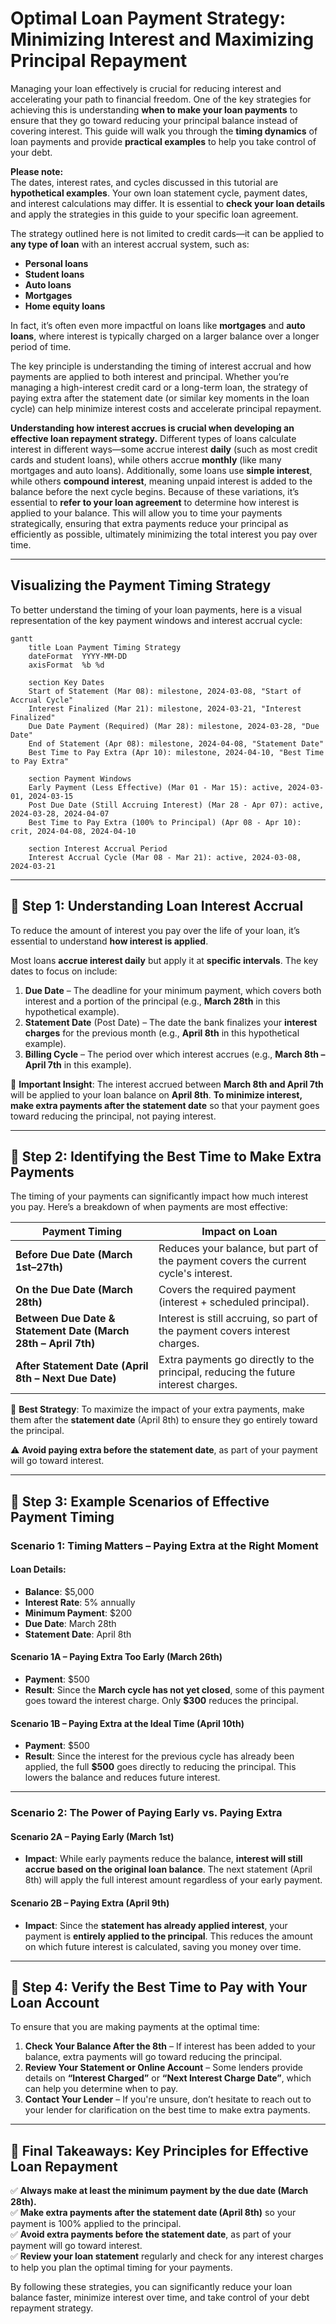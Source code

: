 # **Optimal Loan Payment Strategy: Minimizing Interest and Maximizing Principal Repayment**

Managing your loan effectively is crucial for reducing interest and accelerating your path to financial freedom. One of the key strategies for achieving this is understanding **when to make your loan payments** to ensure that they go toward reducing your principal balance instead of covering interest. This guide will walk you through the **timing dynamics** of loan payments and provide **practical examples** to help you take control of your debt.

**Please note:**  
The dates, interest rates, and cycles discussed in this tutorial are **hypothetical examples**. Your own loan statement cycle, payment dates, and interest calculations may differ. It is essential to **check your loan details** and apply the strategies in this guide to your specific loan agreement.

The strategy outlined here is not limited to credit cards—it can be applied to **any type of loan** with an interest accrual system, such as:

-   **Personal loans**
-   **Student loans**
-   **Auto loans**
-   **Mortgages**
-   **Home equity loans**

In fact, it’s often even more impactful on loans like **mortgages** and **auto loans**, where interest is typically charged on a larger balance over a longer period of time.

The key principle is understanding the timing of interest accrual and how payments are applied to both interest and principal. Whether you’re managing a high-interest credit card or a long-term loan, the strategy of paying extra after the statement date (or similar key moments in the loan cycle) can help minimize interest costs and accelerate principal repayment.

**Understanding how interest accrues is crucial when developing an effective loan repayment strategy.**
Different types of loans calculate interest in different ways—some accrue interest **daily** (such as most credit cards and student loans), while others accrue **monthly** (like many mortgages and auto loans). Additionally, some loans use **simple interest**, while others **compound interest**, meaning unpaid interest is added to the balance before the next cycle begins. Because of these variations, it’s essential to **refer to your loan agreement** to determine how interest is applied to your balance. This will allow you to time your payments strategically, ensuring that extra payments reduce your principal as efficiently as possible, ultimately minimizing the total interest you pay over time.

----------

## **Visualizing the Payment Timing Strategy**

To better understand the timing of your loan payments, here is a visual representation of the key payment windows and interest accrual cycle:

```mermaid
gantt
    title Loan Payment Timing Strategy
    dateFormat  YYYY-MM-DD
    axisFormat  %b %d

    section Key Dates
    Start of Statement (Mar 08): milestone, 2024-03-08, "Start of Accrual Cycle"
    Interest Finalized (Mar 21): milestone, 2024-03-21, "Interest Finalized"
    Due Date Payment (Required) (Mar 28): milestone, 2024-03-28, "Due Date"
    End of Statement (Apr 08): milestone, 2024-04-08, "Statement Date"
    Best Time to Pay Extra (Apr 10): milestone, 2024-04-10, "Best Time to Pay Extra"

    section Payment Windows
    Early Payment (Less Effective) (Mar 01 - Mar 15): active, 2024-03-01, 2024-03-15
    Post Due Date (Still Accruing Interest) (Mar 28 - Apr 07): active, 2024-03-28, 2024-04-07
    Best Time to Pay Extra (100% to Principal) (Apr 08 - Apr 10): crit, 2024-04-08, 2024-04-10

    section Interest Accrual Period
    Interest Accrual Cycle (Mar 08 - Mar 21): active, 2024-03-08, 2024-03-21

```

----------

## **🔹 Step 1: Understanding Loan Interest Accrual**

To reduce the amount of interest you pay over the life of your loan, it’s essential to understand **how interest is applied**.

Most loans **accrue interest daily** but apply it at **specific intervals**. The key dates to focus on include:

1.  **Due Date** – The deadline for your minimum payment, which covers both interest and a portion of the principal (e.g., **March 28th** in this hypothetical example).
2.  **Statement Date** (Post Date) – The date the bank finalizes your **interest charges** for the previous month (e.g., **April 8th** in this hypothetical example).
3.  **Billing Cycle** – The period over which interest accrues (e.g., **March 8th – April 7th** in this example).

📌 **Important Insight**:
The interest accrued between **March 8th and April 7th** will be applied to your loan balance on **April 8th**. **To minimize interest, make extra payments after the statement date** so that your payment goes toward reducing the principal, not paying interest.

----------

## **🔹 Step 2: Identifying the Best Time to Make Extra Payments**

The timing of your payments can significantly impact how much interest you pay. Here’s a breakdown of when payments are most effective:

| **Payment Timing** | **Impact on Loan** |
|-----------------------------------------|--------------------------------------------------------------------------------------------------------------------| 
**Before Due Date (March 1st–27th)** | Reduces your balance, but part of the payment covers the current cycle's interest. |
**On the Due Date (March 28th)** | Covers the required payment (interest + scheduled principal). |
**Between Due Date & Statement Date (March 28th – April 7th)**| Interest is still accruing, so part of the payment covers interest charges. |
**After Statement Date (April 8th – Next Due Date)** | Extra payments go directly to the principal, reducing the future interest charges.

📌 **Best Strategy**:
To maximize the impact of your extra payments, make them after the **statement date** (April 8th) to ensure they go entirely toward the principal.

⚠ **Avoid paying extra before the statement date**, as part of your payment will go toward interest.

----------

## **🔹 Step 3: Example Scenarios of Effective Payment Timing**

### **Scenario 1: Timing Matters – Paying Extra at the Right Moment**

#### Loan Details:

-   **Balance**: $5,000
-   **Interest Rate**: 5% annually
-   **Minimum Payment**: $200
-   **Due Date**: March 28th
-   **Statement Date**: April 8th

#### **Scenario 1A – Paying Extra Too Early (March 26th)**

-   **Payment**: $500
-   **Result**: Since the **March cycle has not yet closed**, some of this payment goes toward the interest charge. Only **$300** reduces the principal.

#### **Scenario 1B – Paying Extra at the Ideal Time (April 10th)**

-   **Payment**: $500
-   **Result**: Since the interest for the previous cycle has already been applied, the full **$500** goes directly to reducing the principal. This lowers the balance and reduces future interest.

----------

### **Scenario 2: The Power of Paying Early vs. Paying Extra**

#### **Scenario 2A – Paying Early (March 1st)**

-   **Impact**: While early payments reduce the balance, **interest will still accrue based on the original loan balance**. The next statement (April 8th) will apply the full interest amount regardless of your early payment.

#### **Scenario 2B – Paying Extra (April 9th)**

-   **Impact**: Since the **statement has already applied interest**, your payment is **entirely applied to the principal**. This reduces the amount on which future interest is calculated, saving you money over time.

----------

## **🔹 Step 4: Verify the Best Time to Pay with Your Loan Account**

To ensure that you are making payments at the optimal time:

1.  **Check Your Balance After the 8th** – If interest has been added to your balance, extra payments will go toward reducing the principal.
2.  **Review Your Statement or Online Account** – Some lenders provide details on **“Interest Charged”** or **“Next Interest Charge Date”**, which can help you determine when to pay.
3.  **Contact Your Lender** – If you're unsure, don’t hesitate to reach out to your lender for clarification on the best time to make extra payments.

----------

## **🔹 Final Takeaways: Key Principles for Effective Loan Repayment**

✅ **Always make at least the minimum payment by the due date (March 28th).**  
✅ **Make extra payments after the statement date (April 8th)** so your payment is 100% applied to the principal.  
✅ **Avoid extra payments before the statement date**, as part of your payment will go toward interest.  
✅ **Review your loan statement** regularly and check for any interest charges to help you plan the optimal timing for your payments.

By following these strategies, you can significantly reduce your loan balance faster, minimize interest over time, and take control of your debt repayment strategy.
